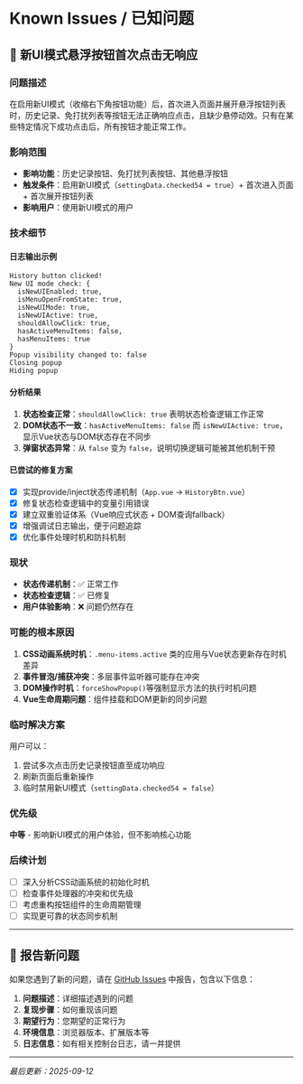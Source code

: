 # Known Issues / 已知问题

## 🐛 新UI模式悬浮按钮首次点击无响应

### 问题描述
在启用新UI模式（收缩右下角按钮功能）后，首次进入页面并展开悬浮按钮列表时，历史记录、免打扰列表等按钮无法正确响应点击，且缺少悬停动效。只有在某些特定情况下成功点击后，所有按钮才能正常工作。

### 影响范围
- **影响功能**：历史记录按钮、免打扰列表按钮、其他悬浮按钮
- **触发条件**：启用新UI模式（`settingData.checked54 = true`）+ 首次进入页面 + 首次展开按钮列表
- **影响用户**：使用新UI模式的用户

### 技术细节

#### 日志输出示例
```
History button clicked! 
New UI mode check: {
  isNewUIEnabled: true, 
  isMenuOpenFromState: true, 
  isNewUIMode: true, 
  isNewUIActive: true, 
  shouldAllowClick: true, 
  hasActiveMenuItems: false,
  hasMenuItems: true
}
Popup visibility changed to: false
Closing popup
Hiding popup
```

#### 分析结果
1. **状态检查正常**：`shouldAllowClick: true` 表明状态检查逻辑工作正常
2. **DOM状态不一致**：`hasActiveMenuItems: false` 而 `isNewUIActive: true`，显示Vue状态与DOM状态存在不同步
3. **弹窗状态异常**：从 `false` 变为 `false`，说明切换逻辑可能被其他机制干预

#### 已尝试的修复方案
- [x] 实现provide/inject状态传递机制（`App.vue` → `HistoryBtn.vue`）
- [x] 修复状态检查逻辑中的变量引用错误
- [x] 建立双重验证体系（Vue响应式状态 + DOM查询fallback）
- [x] 增强调试日志输出，便于问题追踪
- [x] 优化事件处理时机和防抖机制

### 现状
- **状态传递机制**：✅ 正常工作
- **状态检查逻辑**：✅ 已修复
- **用户体验影响**：❌ 问题仍然存在

### 可能的根本原因
1. **CSS动画系统时机**：`.menu-items.active` 类的应用与Vue状态更新存在时机差异
2. **事件冒泡/捕获冲突**：多层事件监听器可能存在冲突
3. **DOM操作时机**：`forceShowPopup()`等强制显示方法的执行时机问题
4. **Vue生命周期问题**：组件挂载和DOM更新的同步问题

### 临时解决方案
用户可以：
1. 尝试多次点击历史记录按钮直至成功响应
2. 刷新页面后重新操作
3. 临时禁用新UI模式（`settingData.checked54 = false`）

### 优先级
**中等** - 影响新UI模式的用户体验，但不影响核心功能

### 后续计划
- [ ] 深入分析CSS动画系统的初始化时机
- [ ] 检查事件处理器的冲突和优先级
- [ ] 考虑重构按钮组件的生命周期管理
- [ ] 实现更可靠的状态同步机制

---

## 📝 报告新问题

如果您遇到了新的问题，请在 [GitHub Issues](https://github.com/dlzmoe/linuxdo-scripts/issues) 中报告，包含以下信息：

1. **问题描述**：详细描述遇到的问题
2. **复现步骤**：如何重现该问题
3. **期望行为**：您期望的正常行为
4. **环境信息**：浏览器版本、扩展版本等
5. **日志信息**：如有相关控制台日志，请一并提供

---

*最后更新：2025-09-12*